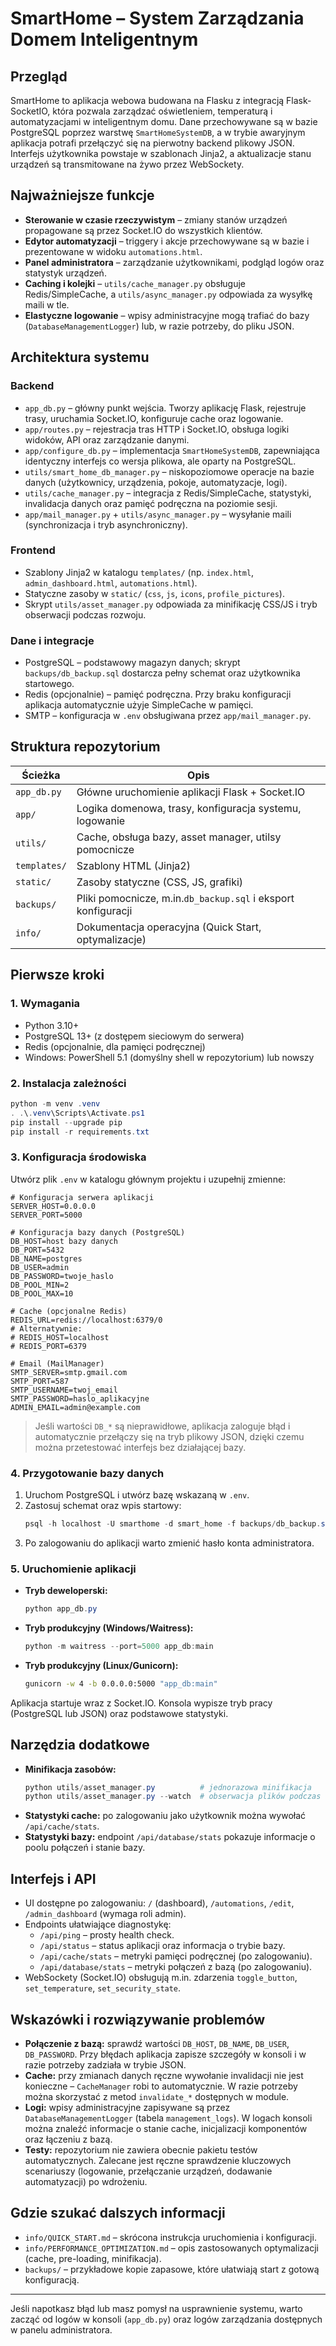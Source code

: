 # SmartHome – System Zarządzania Domem Inteligentnym

## Przegląd

SmartHome to aplikacja webowa budowana na Flasku z integracją Flask-SocketIO, która pozwala zarządzać oświetleniem, temperaturą i automatyzacjami w inteligentnym domu. Dane przechowywane są w bazie PostgreSQL poprzez warstwę `SmartHomeSystemDB`, a w trybie awaryjnym aplikacja potrafi przełączyć się na pierwotny backend plikowy JSON. Interfejs użytkownika powstaje w szablonach Jinja2, a aktualizacje stanu urządzeń są transmitowane na żywo przez WebSockety.

## Najważniejsze funkcje

- **Sterowanie w czasie rzeczywistym** – zmiany stanów urządzeń propagowane są przez Socket.IO do wszystkich klientów.
- **Edytor automatyzacji** – triggery i akcje przechowywane są w bazie i prezentowane w widoku `automations.html`.
- **Panel administratora** – zarządzanie użytkownikami, podgląd logów oraz statystyk urządzeń.
- **Caching i kolejki** – `utils/cache_manager.py` obsługuje Redis/SimpleCache, a `utils/async_manager.py` odpowiada za wysyłkę maili w tle.
- **Elastyczne logowanie** – wpisy administracyjne mogą trafiać do bazy (`DatabaseManagementLogger`) lub, w razie potrzeby, do pliku JSON.

## Architektura systemu

### Backend

- `app_db.py` – główny punkt wejścia. Tworzy aplikację Flask, rejestruje trasy, uruchamia Socket.IO, konfiguruje cache oraz logowanie.
- `app/routes.py` – rejestracja tras HTTP i Socket.IO, obsługa logiki widoków, API oraz zarządzanie danymi.
- `app/configure_db.py` – implementacja `SmartHomeSystemDB`, zapewniająca identyczny interfejs co wersja plikowa, ale oparty na PostgreSQL.
- `utils/smart_home_db_manager.py` – niskopoziomowe operacje na bazie danych (użytkownicy, urządzenia, pokoje, automatyzacje, logi).
- `utils/cache_manager.py` – integracja z Redis/SimpleCache, statystyki, invalidacja danych oraz pamięć podręczna na poziomie sesji.
- `app/mail_manager.py` + `utils/async_manager.py` – wysyłanie maili (synchronizacja i tryb asynchroniczny).

### Frontend

- Szablony Jinja2 w katalogu `templates/` (np. `index.html`, `admin_dashboard.html`, `automations.html`).
- Statyczne zasoby w `static/` (`css`, `js`, `icons`, `profile_pictures`).
- Skrypt `utils/asset_manager.py` odpowiada za minifikację CSS/JS i tryb obserwacji podczas rozwoju.

### Dane i integracje

- PostgreSQL – podstawowy magazyn danych; skrypt `backups/db_backup.sql` dostarcza pełny schemat oraz użytkownika startowego.
- Redis (opcjonalnie) – pamięć podręczna. Przy braku konfiguracji aplikacja automatycznie użyje SimpleCache w pamięci.
- SMTP – konfiguracja w `.env` obsługiwana przez `app/mail_manager.py`.

## Struktura repozytorium

| Ścieżka      | Opis                                                            |
| -------------- | --------------------------------------------------------------- |
| `app_db.py`  | Główne uruchomienie aplikacji Flask + Socket.IO               |
| `app/`       | Logika domenowa, trasy, konfiguracja systemu, logowanie         |
| `utils/`     | Cache, obsługa bazy, asset manager, utilsy pomocnicze          |
| `templates/` | Szablony HTML (Jinja2)                                          |
| `static/`    | Zasoby statyczne (CSS, JS, grafiki)                             |
| `backups/`   | Pliki pomocnicze, m.in.`db_backup.sql` i eksport konfiguracji |
| `info/`      | Dokumentacja operacyjna (Quick Start, optymalizacje)            |

## Pierwsze kroki

### 1. Wymagania

- Python 3.10+
- PostgreSQL 13+ (z dostępem sieciowym do serwera)
- Redis (opcjonalnie, dla pamięci podręcznej)
- Windows: PowerShell 5.1 (domyślny shell w repozytorium) lub nowszy

### 2. Instalacja zależności

```powershell
python -m venv .venv
. .\.venv\Scripts\Activate.ps1
pip install --upgrade pip
pip install -r requirements.txt
```

### 3. Konfiguracja środowiska

Utwórz plik `.env` w katalogu głównym projektu i uzupełnij zmienne:

```env
# Konfiguracja serwera aplikacji
SERVER_HOST=0.0.0.0
SERVER_PORT=5000

# Konfiguracja bazy danych (PostgreSQL)
DB_HOST=host bazy danych
DB_PORT=5432
DB_NAME=postgres
DB_USER=admin
DB_PASSWORD=twoje_haslo
DB_POOL_MIN=2
DB_POOL_MAX=10

# Cache (opcjonalne Redis)
REDIS_URL=redis://localhost:6379/0
# Alternatywnie:
# REDIS_HOST=localhost
# REDIS_PORT=6379

# Email (MailManager)
SMTP_SERVER=smtp.gmail.com
SMTP_PORT=587
SMTP_USERNAME=twoj_email
SMTP_PASSWORD=haslo_aplikacyjne
ADMIN_EMAIL=admin@example.com
```

> Jeśli wartości `DB_*` są nieprawidłowe, aplikacja zaloguje błąd i automatycznie przełączy się na tryb plikowy JSON, dzięki czemu można przetestować interfejs bez działającej bazy.

### 4. Przygotowanie bazy danych

1. Uruchom PostgreSQL i utwórz bazę wskazaną w `.env`.
2. Zastosuj schemat oraz wpis startowy:
   ```powershell
   psql -h localhost -U smarthome -d smart_home -f backups/db_backup.sql
   ```
3. Po zalogowaniu do aplikacji warto zmienić hasło konta administratora.

### 5. Uruchomienie aplikacji

- **Tryb deweloperski:**
  ```powershell
  python app_db.py
  ```
- **Tryb produkcyjny (Windows/Waitress):**
  ```powershell
  python -m waitress --port=5000 app_db:main
  ```
- **Tryb produkcyjny (Linux/Gunicorn):**
  ```bash
  gunicorn -w 4 -b 0.0.0.0:5000 "app_db:main"
  ```

Aplikacja startuje wraz z Socket.IO. Konsola wypisze tryb pracy (PostgreSQL lub JSON) oraz podstawowe statystyki.

## Narzędzia dodatkowe

- **Minifikacja zasobów:**
  ```powershell
  python utils/asset_manager.py          # jednorazowa minifikacja
  python utils/asset_manager.py --watch  # obserwacja plików podczas rozwoju
  ```
- **Statystyki cache:** po zalogowaniu jako użytkownik można wywołać `/api/cache/stats`.
- **Statystyki bazy:** endpoint `/api/database/stats` pokazuje informacje o poolu połączeń i stanie bazy.

## Interfejs i API

- UI dostępne po zalogowaniu: `/` (dashboard), `/automations`, `/edit`, `/admin_dashboard` (wymaga roli admin).
- Endpoints ułatwiające diagnostykę:
  - `/api/ping` – prosty health check.
  - `/api/status` – status aplikacji oraz informacja o trybie bazy.
  - `/api/cache/stats` – metryki pamięci podręcznej (po zalogowaniu).
  - `/api/database/stats` – metryki połączeń z bazą (po zalogowaniu).
- WebSockety (Socket.IO) obsługują m.in. zdarzenia `toggle_button`, `set_temperature`, `set_security_state`.

## Wskazówki i rozwiązywanie problemów

- **Połączenie z bazą:** sprawdź wartości `DB_HOST`, `DB_NAME`, `DB_USER`, `DB_PASSWORD`. Przy błędach aplikacja zapisze szczegóły w konsoli i w razie potrzeby zadziała w trybie JSON.
- **Cache:** przy zmianach danych ręczne wywołanie invalidacji nie jest konieczne – `CacheManager` robi to automatycznie. W razie potrzeby można skorzystać z metod `invalidate_*` dostępnych w module.
- **Logi:** wpisy administracyjne zapisywane są przez `DatabaseManagementLogger` (tabela `management_logs`). W logach konsoli można znaleźć informacje o stanie cache, inicjalizacji komponentów oraz łączeniu z bazą.
- **Testy:** repozytorium nie zawiera obecnie pakietu testów automatycznych. Zalecane jest ręczne sprawdzenie kluczowych scenariuszy (logowanie, przełączanie urządzeń, dodawanie automatyzacji) po wdrożeniu.

## Gdzie szukać dalszych informacji

- `info/QUICK_START.md` – skrócona instrukcja uruchomienia i konfiguracji.
- `info/PERFORMANCE_OPTIMIZATION.md` – opis zastosowanych optymalizacji (cache, pre-loading, minifikacja).
- `backups/` – przykładowe kopie zapasowe, które ułatwiają start z gotową konfiguracją.

---

Jeśli napotkasz błąd lub masz pomysł na usprawnienie systemu, warto zacząć od logów w konsoli (`app_db.py`) oraz logów zarządzania dostępnych w panelu administratora.
